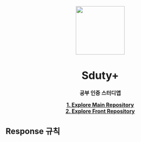 <div align="center">

<img src="https://user-images.githubusercontent.com/49026286/202903659-84b39720-96f9-4a7c-8ea8-80c8e299ad35.png" width="130" height="130"/>


# Sduty+ 

**공부 인증 스터디앱**

**[1. Explore Main Repository](../)**<br>
**[2. Explore Front Repository](./AOS)**

</div>

## Response 규칙


